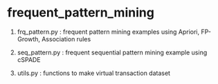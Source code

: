 # frequent_pattern_mining

1. frq_pattern.py : frequent pattern mining examples using Apriori, FP-Growth, Association rules

2. seq_pattern.py : frequent sequential pattern mining example using cSPADE

3. utils.py : functions to make virtual transaction dataset